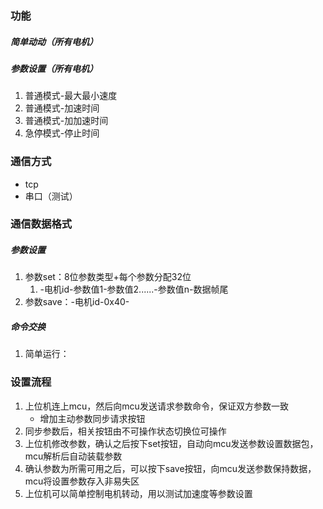 ### 功能
##### 简单动动（所有电机）
##### 参数设置（所有电机）
1. 普通模式-最大最小速度
2. 普通模式-加速时间
3. 普通模式-加加速时间
4. 急停模式-停止时间

### 通信方式
- tcp
- 串口（测试）

### 通信数据格式
##### 参数设置
1. 参数set：8位参数类型+每个参数分配32位
	1. -电机id-参数值1-参数值2......-参数值n-数据帧尾
2. 参数save：-电机id-0x40-

##### 命令交换
1. 简单运行： 
### 设置流程
1. 上位机连上mcu，然后向mcu发送请求参数命令，保证双方参数一致
	- 增加主动参数同步请求按钮
2. 同步参数后，相关按钮由不可操作状态切换位可操作
3. 上位机修改参数，确认之后按下set按钮，自动向mcu发送参数设置数据包，mcu解析后自动装载参数
4. 确认参数为所需可用之后，可以按下save按钮，向mcu发送参数保持数据，mcu将设置参数存入非易失区
5. 上位机可以简单控制电机转动，用以测试加速度等参数设置